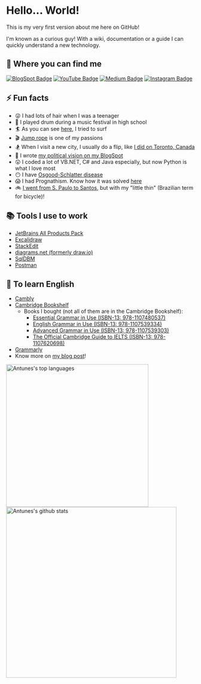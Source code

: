 # Hello... World!

This is my very first version about me here on GitHub!

I'm known as a curious guy! With a wiki, documentation or a guide I can quickly understand a new technology.

## :mag_right: Where you can find me

[![BlogSpot Badge](https://img.shields.io/badge/blogger-%23FF5722.svg?&style=for-the-badge&logo=blogger&logoColor=white)](https://willianantunes.blogspot.com/)
[![YouTube Badge](https://img.shields.io/badge/youtube-%23FF0000.svg?&style=for-the-badge&logo=youtube&logoColor=white)](https://www.youtube.com/user/williantuness)
[![Medium Badge](https://img.shields.io/badge/medium-%2312100E.svg?&style=for-the-badge&logo=medium&logoColor=white)](https://medium.com/@willianantunes)
[![Instagram Badge](https://img.shields.io/badge/instagram-%23E4405F.svg?&style=for-the-badge&logo=instagram&logoColor=white)](https://www.instagram.com/willian.lima.antunes/)

## ⚡ Fun facts

- :stuck_out_tongue_winking_eye: I had lots of hair when I was a teenager
- :guitar: I played drum during a music festival in high school
- :surfer: As you can see [here](https://www.instagram.com/p/BgJkeCmncmV/), I tried to surf
- :clapper: [Jump rope](https://www.instagram.com/p/B_mzp4tgrKI/) is one of my passions
- :snowboarder: When I visit a new city, I usually do a flip, like [I did on Toronto, Canada](https://www.youtube.com/watch?v=9W8fdASb1xs)
- :thinking: I wrote [my political vision on my BlogSpot](https://willianantunes.blogspot.com/2016/02/minha-visao-politica.html)
- :astonished: I coded a lot of VB.NET, C# and Java especially, but now Python is what I love most
- :no_mouth: I have [Osgood-Schlatter disease](https://en.wikipedia.org/wiki/Osgood%E2%80%93Schlatter_disease)
- :scream: I had Prognathism. Know how it was solved [here](https://willianantunes.blogspot.com/2012/02/cirurgia-ortognatica-pos-operatorio.html)
- :bike: [I went from S. Paulo to Santos](https://www.strava.com/activities/1141720090), but with my "little thin" (Brazilian term for bicycle)!

## :books: Tools I use to work

- [JetBrains All Products Pack](https://www.jetbrains.com/all/)
- [Excalidraw](https://excalidraw.com/)
- [StackEdit](https://stackedit.io/)
- [diagrams.net (formerly draw.io)](https://app.diagrams.net/)
- [SqlDBM](https://app.sqldbm.com/)
- [Postman](https://www.postman.com/)

## :notebook_with_decorative_cover: To learn English

- [Cambly](https://www.cambly.com/)
- [Cambridge Bookshelf](https://bookshelf.cambridge.org/)
  - Books I bought (not all of them are in the Cambridge Bookshelf):
    - [Essential Grammar in Use (ISBN-13: 978-1107480537)](https://www.amazon.com/Essential-Grammar-Answers-Interactive-eBook/dp/1107480531)
    - [English Grammar in Use (ISBN-13: 978-1107539334)](https://www.amazon.com/English-Grammar-Answers-Interactive-eBook/dp/1107539331)
    - [Advanced Grammar in Use (ISBN-13: 978-1107539303)](https://www.amazon.com/Advanced-Interactive-Self-Study-Reference-Practice/dp/1107539307)
    - [The Official Cambridge Guide to IELTS (ISBN-13: 978-1107620698)](https://www.amazon.com/Official-Cambridge-Students-Answers-DVD-ROM/dp/1107620694)
- [Grammarly](https://www.grammarly.com/)
- Know more on [my blog post](https://willianantunes.blogspot.com/2018/02/caminho-ate-ielts.html)!

<p>
    <img width="380px" alt="Antunes's top languages" src="https://github-readme-stats.vercel.app/api/top-langs/?username=willianantunes&hide=html&layout=compact&hide_border=true" />
    <img width="455px" alt="Antunes's github stats" src="https://github-readme-stats.vercel.app/api?username=willianantunes&theme=default&hide_border=true" />
</p>

<!--
Here are some ideas to get you started:

- 🔭 I’m currently working on ...
- 🌱 I’m currently learning ...
- 👯 I’m looking to collaborate on ...
- 🤔 I’m looking for help with ...
- 💬 Ask me about ...
- 📫 How to reach me: ...
- 😄 Pronouns: ...
- ⚡ Fun fact: ...

https://gist.github.com/rxaviers/7360908
https://github.com/alexandresanlim/Badges4-README.md-Profile
https://github.com/murilothink/github-readme-stats
https://github.com/itecompro/markdown-emoji-cheatsheet
https://github.com/anuraghazra/github-readme-stats
-->

